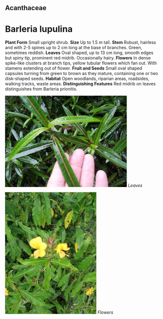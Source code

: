 ## Acanthaceae
# Barleria lupulina
 **Plant Form** Small upright shrub. **Size** Up to 1.5 m tall. **Stem** Robust, hairless and with 2-5 spines up to 2 cm long at the base of branches. Green, sometimes reddish. **Leaves** Oval shaped, up to 13 cm long, smooth edges but spiny tip, prominent red midrib. Occasionally hairy. **Flowers** In dense spike-like clusters at branch tips, yellow tubular flowers which fan out. With stamens extending out of flower. **Fruit and Seeds** Small oval shaped capsules turning from green to brown as they mature, containing one or two disk-shaped seeds. **Habitat** Open woodlands, riparian areas, roadsides, walking tracks, waste areas. **Distinguishing Features** Red midrib on leaves distinguishes from Barleria prionitis.


![Leaves](52199_Barleria_lupulina_1.jpg)
 *Leaves* 

![Flowers](52209_Barleria_sp_VRD_Jun2012_5.jpg)
 *Flowers* 

